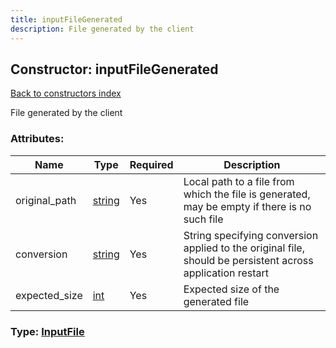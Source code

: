 ```yaml
---
title: inputFileGenerated
description: File generated by the client
---
```

## Constructor: inputFileGenerated  
[Back to constructors index](index.md)



File generated by the client

### Attributes:

| Name     |    Type       | Required | Description |
|----------|---------------|----------|-------------|
|original\_path|[string](../types/string.md) | Yes|Local path to a file from which the file is generated, may be empty if there is no such file|
|conversion|[string](../types/string.md) | Yes|String specifying conversion applied to the original file, should be persistent across application restart|
|expected\_size|[int](../types/int.md) | Yes|Expected size of the generated file|



### Type: [InputFile](../types/InputFile.md)


